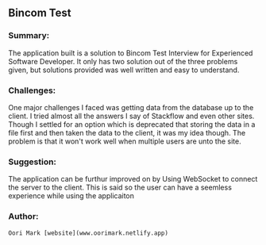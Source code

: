 ## Bincom Test
### Summary:
 The application built is a solution to Bincom Test Interview for Experienced Software Developer. It only has two solution out of the three problems given, but solutions provided was well written and easy to understand. 

### Challenges:
One major challenges I faced was getting data from the database up to the client. I tried almost all the answers I say of Stackflow and even other sites. Though I settled for an option which is deprecated that storing the data in a file first and then taken the data to the client, it was my idea though. The problem is that it won't work well when multiple users are unto the site.

### Suggestion:
The application can be furthur improved on by Using WebSocket to connect the server to the client. This is said so the user can have a seemless experience while using the applicaiton

### Author: 
    Oori Mark [website](www.oorimark.netlify.app)
